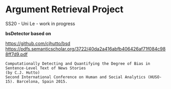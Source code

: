 # Argument Retrieval Project


SS20 - Uni Le - work in progress


**bsDetector based on**

https://github.com/cjhutto/bsd
https://pdfs.semanticscholar.org/3722/40da2a416abfb406426af71f084c988ff7d9.pdf

    Computationally Detecting and Quantifying the Degree of Bias in Sentence-Level Text of News Stories
    (by C.J. Hutto)
    Second International Conference on Human and Social Analytics (HUSO-15). Barcelona, Spain 2015.


